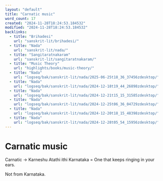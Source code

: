 ```yaml
---
layout: "default"
title: "Carnatic music"
word_count: 17
created: "2024-11-28T18:24:53.184532"
modified: "2024-11-28T18:24:53.184532"
backlinks:
  - title: "Brihadesi"
    url: "sanskrit-lit/brihadesi/"
  - title: "Nada"
    url: "sanskrit-lit/nada/"
  - title: "Sangitaratnakaram"
    url: "sanskrit-lit/sangitaratnakaram/"
  - title: "Music Theory"
    url: "highlights/books/music-theory/"
  - title: "Nada"
    url: "logseq/bak/sanskrit-lit/nada/2025-06-25t18_36_37456zdesktop/"
  - title: "Nada"
    url: "logseq/bak/sanskrit-lit/nada/2024-12-18t19_44_26898zdesktop/"
  - title: "Nada"
    url: "logseq/bak/sanskrit-lit/nada/2024-12-21t15_15_31585zdesktop/"
  - title: "Nada"
    url: "logseq/bak/sanskrit-lit/nada/2024-12-25t06_36_04729zdesktop/"
  - title: "Nada"
    url: "logseq/bak/sanskrit-lit/nada/2024-12-20t18_15_48398zdesktop/"
  - title: "Nada"
    url: "logseq/bak/sanskrit-lit/nada/2024-12-28t05_54_15956zdesktop/"
---
```

# Carnatic music

Carnatic -> Karneshu Atathi ithi Karnataka = One that keeps ringing in your ears.

Not from Karnataka.
